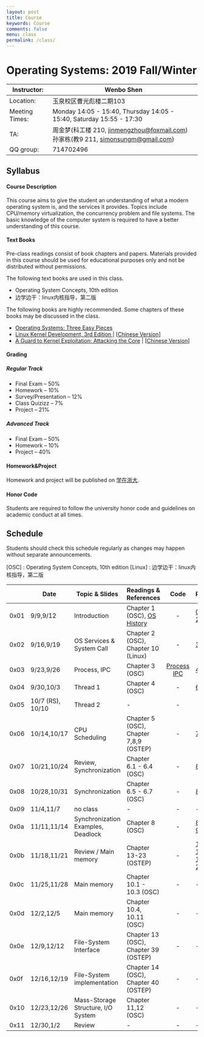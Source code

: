 ```yaml
---
layout: post
title: Course
keywords: Course
comments: false
menu: class
permalink: /class/
---
```


# Operating Systems: 2019 Fall/Winter

| Instructor:    | Wenbo Shen                                                   |
| -------------- | ------------------------------------------------------------ |
| Location:      | 玉泉校区曹光彪楼二期103                                      |
| Meeting Times: | Monday 14:05 - 15:40, Thursday 14:05 - 15:40, Saturday 15:55 - 17:30 |
| TA:            | 周金梦(科工楼 210, jinmengzhou@foxmail.com)<br>孙家栋(教9 211, simonsungm@gmail.com) |
| QQ group:      | 714702496                                                    |



## Syllabus

#### Course Description

This course aims to give the student an understanding of what a modern operating system is, and the services it provides. Topics include CPU/memory virtualization, the concurrency problem and file systems. The basic knowledge of the computer system is required to have a better understanding of this course.

#### Text Books

Pre-class readings consist of book chapters and papers. Materials provided in this course should be used for educational purposes only and not be distributed without permissions.

The following text books are used in this class.

- Operating System Concepts, 10th edition
- 边学边干：linux内核指导，第二版

The following books are highly recommended. Some chapters of these books may be discussed in the class.

- [Operating Systems: Three Easy Pieces](http://pages.cs.wisc.edu/~remzi/OSTEP/)
- [Linux Kernel Development, 3rd Edition ](https://www.amazon.com/Linux-Kernel-Development-Robert-Love/dp/0672329468) &#124; [[Chinese Version](https://www.amazon.cn/dp/B004X3Z3D4)]
- [A Guard to Kernel Exploitation: Attacking the Core](https://www.amazon.com/Guide-Kernel-Exploitation-Attacking-Core/dp/1597494860) &#124; [[Chinese Version](https://book.douban.com/subject/10528448/)]

#### Grading

##### Regular Track
- Final Exam – 50%
- Homework – 10%
- Survey/Presentation – 12%
- Class Quizizz – 7%
- Project – 21%

##### Advanced Track
- Final Exam – 50%
- Homework – 10%
- Project – 40%

#### Homework&Project
Homework and project will be published on [学在浙大](https://c.zju.edu.cn).

#### Honor Code

Students are required to follow the university honor code and guidelines on academic conduct at all times.



## Schedule

Students should check this schedule regularly as changes may happen without separate announcements.
	
[OSC] : Operating System Concepts, 10th edition
[Linux] : 边学边干：linux内核指导，第二版

|      | **Date**                                   | **Topic & Slides**                 | **Readings & References**                                    |                             Code                             | **PPT**                                                      |
| ---- | ------------------------------------------ | ---------------------------------- | ------------------------------------------------------------ | :----------------------------------------------------------: | ------------------------------------------------------------ |
| 0x01  | 9/9,9/12                                   | Introduction                       | Chapter 1 (OSC), [OS History](https://cloud.tencent.com/developer/article/1464402) |                              -                               | [0](https://simonsungm.github.io/course/ppt/0_course_syllabus.pdf) [1 ](https://simonsungm.github.io/course/ppt/01_computerarchitecture.pdf) [2](https://simonsungm.github.io/course/ppt/02_overview.pdf) |
| 0x02  | 9/16,9/19                                  | OS Services & System Call          | Chapter 2 (OSC), Chapter 10 (Linux)                          |                              -                               | [3](https://simonsungm.github.io/course/ppt/03_structures.pdf) |
| 0x03  | 9/23,9/26                                  | Process, IPC                       | Chapter 3 (OSC)                                              | [Process](https://simonsungm.github.io/course/code/Process.zip) [IPC](https://simonsungm.github.io/course/code/IPC.zip) | [4](https://simonsungm.github.io/course/ppt/04_processes.pdf) [5](https://simonsungm.github.io/course/ppt/05_ipc.pdf) |
| 0x04  | 9/30,10/3      | Thread 1                           | Chapter 4 (OSC)                                              |                              -                               | [6](https://simonsungm.github.io/course/ppt/06_thread.pdf)   |
| 0x05  | 10/7 (RS), 10/10 | Thread 2                           | -                                                            |                              -                               |                                                              |
| 0x06  | 10/14,10/17                               | CPU Scheduling                     | Chapter 5 (OSC), Chapter 7,8,9 (OSTEP)                       |                              -                               | [7](https://simonsungm.github.io/course/ppt/07_scheduling.pdf) |
| 0x07  | 10/21,10/24                                | Review, Synchronization            | Chapter 6.1 - 6.4 (OSC)                                      |                              -                               | [8-1 ](https://simonsungm.github.io/course/ppt/08_mars.pdf)  |
| 0x08  | 10/28,10/31                                | Synchronization                    | Chapter 6.5 - 6.7 (OSC)                                      |                              -                               | [8-2](https://simonsungm.github.io/course/ppt/08_synchronization.pdf) |
| 0x09  | 11/4,11/7       | no class                           | -                                                            |                              -                               | -                                                            |
| 0x0a  | 11/11,11/14                                | Synchronization Examples, Deadlock | Chapter 8 (OSC)                                              |                              -                               | [8-3](https://simonsungm.github.io/course/ppt/08_synchronization_examples.pdf) [9](https://simonsungm.github.io/course/ppt/09_deadlock.pdf) |
| 0x0b  | 11/18,11/21                                | Review / Main memory                        | Chapter 13-23 (OSTEP)                                        |                              -                               | [10-1](https://simonsungm.github.io/course/ppt/10_review1.pdf) [10-2](https://simonsungm.github.io/course/ppt/10_review2.pdf)                                                           |
| 0x0c  | 11/25,11/28                                | Main memory                        | Chapter 10.1 - 10.3 (OSC)                                    |                              -                               | -                                                            |
| 0x0d  | 12/2,12/5                                  | Main memory                        | Chapter 10.4, 10.11 (OSC)                                    |                              -                               | -                                                            |
| 0x0e  | 12/9,12/12                                 | File-System Interface              | Chapter 13 (OSC), Chapter 39 (OSTEP)                         |                              -                               | -                                                            |
| 0x0f  | 12/16,12/19                                | File-System implementation         | Chapter 14 (OSC), Chapter 40 (OSTEP)                         |                              -                               | -                                                            |
| 0x10 | 12/23,12/26                                | Mass-Storage Structure, I/O System | Chapter 11,12 (OSC)                                          |                              -                               | -                                                            |
| 0x11 | 12/30,1/2                                  | Review                             | -                                                            |                              -                               | -                                                            |

